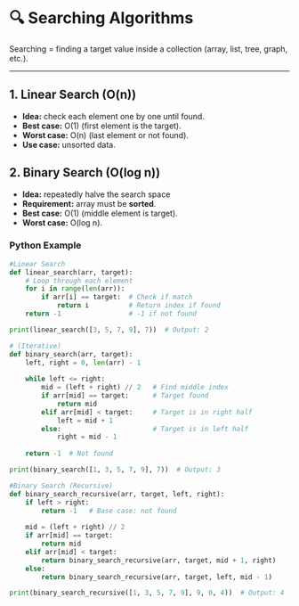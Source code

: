 # 🔍 Searching Algorithms

Searching = finding a target value inside a collection (array, list, tree, graph, etc.).

---

## 1. Linear Search (O(n))
- **Idea:** check each element one by one until found.
- **Best case:** O(1) (first element is the target).
- **Worst case:** O(n) (last element or not found).
- **Use case:** unsorted data.

## 2. Binary Search (O(log n))
- **Idea:** repeatedly halve the search space
- **Requirement:** array must be **sorted**.
- **Best case:** O(1) (middle element is target).
- **Worst case:** O(log n).

### Python Example
```python
#Linear Search
def linear_search(arr, target):
    # Loop through each element
    for i in range(len(arr)):
        if arr[i] == target:  # Check if match
            return i          # Return index if found
    return -1                 # -1 if not found

print(linear_search([3, 5, 7, 9], 7))  # Output: 2

# (Iterative)
def binary_search(arr, target):
    left, right = 0, len(arr) - 1
    
    while left <= right:
        mid = (left + right) // 2   # Find middle index
        if arr[mid] == target:      # Target found
            return mid
        elif arr[mid] < target:     # Target is in right half
            left = mid + 1
        else:                       # Target is in left half
            right = mid - 1
    
    return -1  # Not found

print(binary_search([1, 3, 5, 7, 9], 7))  # Output: 3

#Binary Search (Recursive)
def binary_search_recursive(arr, target, left, right):
    if left > right:
        return -1   # Base case: not found
    
    mid = (left + right) // 2
    if arr[mid] == target:
        return mid
    elif arr[mid] < target:
        return binary_search_recursive(arr, target, mid + 1, right)
    else:
        return binary_search_recursive(arr, target, left, mid - 1)

print(binary_search_recursive([1, 3, 5, 7, 9], 9, 0, 4))  # Output: 4




